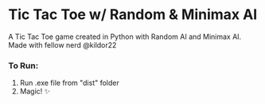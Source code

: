 # Tic Tac Toe w/ Random & Minimax AI

A Tic Tac Toe game created in Python with Random AI and Minimax AI.
Made with fellow nerd @kildor22

### To Run:
1. Run .exe file from "dist\" folder
2. Magic! :sparkles:
